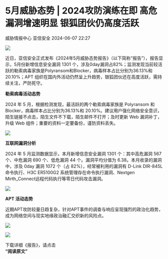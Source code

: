 #  5月威胁态势 | 2024攻防演练在即 高危漏洞增速明显 银狐团伙仍高度活跃   
威胁情报中心  亚信安全   2024-06-07 22:27  
  
![](https://mmbiz.qpic.cn/sz_mmbiz_jpg/iczzp36h0nbGTKMBpTHTF0SLlh6tAI83MyPEZIKENu95cIbx3D9MSpPMg5L48FbeYH9D0x6n12xl3NPByOkiaKgw/640?wx_fmt=jpeg "")  
  
近日，亚信安全正式发布《2024年5月威胁态势报告》（以下简称“报告”），报告显示，5月份新增信息安全漏洞 1301 个，涉及0day漏洞占82%；监测发现当前较活跃的勒索病毒家族是Polyransom和Blocker，病毒样本占比分别为36.13%和20.10%；APT 组织在国内外活动仍然呈上升趋势，银狐团伙还在高度活跃，需持续关注，严防死守。  
  
  
**勒索病毒活动态势**  
  
  
  
2024 年 5 月，根据检测发现，最活跃的两个勒索病毒家族是 Polyransom 和Blocker，病毒样本占比分别为36.13%和 20.10%。建议用户强化网络安全意识，陌生链接不点击，陌生文件不下载，陌生邮件不打开；及时更新 Web 漏洞补丁，升级 Web 组件；重要的资料一定要备份，谨防资料丢失。  
  
  
![](https://mmbiz.qpic.cn/sz_mmbiz_jpg/iczzp36h0nbGTKMBpTHTF0SLlh6tAI83M5dQShHqXO7vf3Zyiacibm9AfibUORO9r3nlUjBhibECDynVaZJc3SG1thQ/640?wx_fmt=jpeg "")  
  
  
**互联网漏洞分析**  
  
  
  
2024 年 5 月监测数据显示，本月新增信息安全漏洞 1301 个：其中高危漏洞 567 个、中危漏洞 690 个、低危漏洞 44 个。漏洞平均分值为 6.38。本月收录的漏洞中，涉及 0day 漏洞 1072 个（占 82%），经常被利用的漏洞有 D-Link DIR-845L命令执行、H3C ER5100G2 系统管理存在命令执行漏洞、Nextgen Mirth_Connect远程代码执行等零日代码攻击漏洞。  
  
  
![](https://mmbiz.qpic.cn/sz_mmbiz_jpg/iczzp36h0nbEgfOYUOEDBkgyBhy5YiaXNteuh5z1ia4lpGyPdKKILrFb1yJ4KRX2MvfpkQzRiaAuBMrE1mVgVIqYfQ/640?wx_fmt=jpeg "")  
  
  
**APT 活动态势**  
  
  
  
近期APT攻防较量日趋复杂，针对APT事件的调查与响应呈现强烈的政治化趋势，成为网络空间与现实地缘政治融汇交织新的风险点。  
  
  
![](https://mmbiz.qpic.cn/sz_mmbiz_jpg/iczzp36h0nbGTKMBpTHTF0SLlh6tAI83MoCP9X71tGLpW97KFiaFtBcf9S99npicOxRUMeibWUWOBp5CroibNOvia1Mg/640?wx_fmt=jpeg "")  
  
  
![](https://mmbiz.qpic.cn/sz_mmbiz_jpg/iczzp36h0nbGTKMBpTHTF0SLlh6tAI83MyPEZIKENu95cIbx3D9MSpPMg5L48FbeYH9D0x6n12xl3NPByOkiaKgw/640?wx_fmt=jpeg "")  
  
  
  
  
下载详细《报告》，请点击  
**“阅读原文”**  
  

